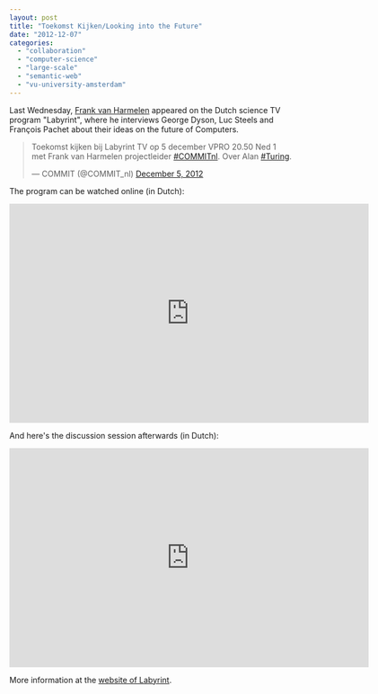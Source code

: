 ```yaml
---
layout: post
title: "Toekomst Kijken/Looking into the Future"
date: "2012-12-07"
categories: 
  - "collaboration"
  - "computer-science"
  - "large-scale"
  - "semantic-web"
  - "vu-university-amsterdam"
---
```


Last Wednesday, [Frank van Harmelen](http://www.cs.vu.nl/~frankh) appeared on the Dutch science TV program "Labyrint", where he interviews George Dyson, Luc Steels and François Pachet about their ideas on the future of Computers.

<blockquote class="twitter-tweet" style="clear: none!important;"><p>Toekomst kijken bij Labyrint TV op 5 december VPRO 20.50 Ned 1 met Frank van Harmelen projectleider <a href="https://twitter.com/search/%23COMMITnl">#COMMITnl</a>. Over Alan <a href="https://twitter.com/search/%23Turing">#Turing</a>.</p>— COMMIT (@COMMIT_nl) <a href="https://twitter.com/COMMIT_nl/status/276372055857975297" data-datetime="2012-12-05T17:06:47+00:00">December 5, 2012</a></blockquote>
<script src="//platform.twitter.com/widgets.js" charset="utf-8"></script>

The program can be watched online (in Dutch):

<iframe title="Wetenschap24 Player" width="640" height="390" src="http://embed.vpro.nl/player/?src=urn:vpro:media:program:16137932&amp;skin=wetenschap" frameborder="0" allowfullscreen></iframe>

And here's the discussion session afterwards (in Dutch):

<iframe title="Wetenschap24 Player" width="640" height="390" src="http://embed.vpro.nl/player/?src=urn:vpro:media:program:16766018&amp;skin=wetenschap" frameborder="0" allowfullscreen></iframe>

More information at the [website of Labyrint](http://www.wetenschap24.nl/programmas/labyrint/labyrint-tv/2012/december/Turing.html).

